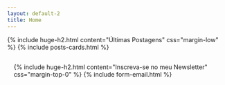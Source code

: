 ```yaml
---
layout: default-2
title: Home
---
```

{% include huge-h2.html content="Últimas Postagens" css="margin-low" %} 
{% include posts-cards.html %} 

<div class="card z-depth-3" style="padding: 15px;">
    {% include huge-h2.html content="Inscreva-se no meu Newsletter" css="margin-top-0" %} 
    {% include form-email.html %} 
</div>